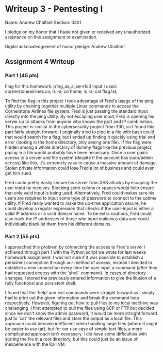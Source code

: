 Writeup 3 - Pentesting I
======

Name: Andrew Chalfant 
Section: 0201

I pledge on my honor that I havie not given or received any unauthorized assistance on this assignment or examination.

Digital acknowledgement of honor pledge: Andrew Chalfant 

## Assignment 4 Writeup

### Part 1 (45 pts)
Flag for this homework: p1ng_as_a_serv1c3
Input I used: cornerstoneairlines.co; ls -a; cd home; ls -a; cat flag.txt;

To find the flag in this project I took advantage of Fred's usage of the ping utility by chaining together multiple Linux commands to access the Cornerstone Airlines file system. Fred is just passing the standard input directly into the ping utility. By not escaping user input, Fred is opening his server up to attacks from anyone who knows the port and IP combination. This project is similar to the cybersecurity project from 330, so I found this part fairly straight forward. I originally tried to pipe in a file with bash could that would search for a flag, but I ended up finding it quickly using trial and error (looking in the home directory, only seeing one file). If the flag were hidden among a whole directory of dummy flags like the previous project, piping in a file would probably have been necessary. Once a user gains access to a server and file system (despite if the account has sudo/admin access) like this, it's extremely easy to cause a massive amount of damage. Stolen private information could lose Fred a lot of business and could even get him sued.  

Fred could pretty easily secure his server from XSS attacks by escaping the user input he receives. Blocking semi-colons or spaces would help ensure that only valid input is being used. Alternatively, Fred could makes sure his users are required to input some type of password to connect to the uptime utility. If Fred really wanted to make the up-time application secure, he could develop a regular expression that checks if the user-input is either a valid IP address or a valid domain name. To be extra cautious, Fred could also track the IP addresses of those who input malicious data and could individually blacklist them from his different domains.

### Part 2 (55 pts)
I approached this problem by connecting the access to Fred's server I achieved through part 1 with the Python script we wrote for last weeks homework assignment. I was not sure if it was possible to establish a persistent connection through our method of access, instead I decided to establish a new connection every time the user input a command (after they had requested access with the 'shell' command). In cases of directory changes, I stored the previously entered information to give the illusion of a fully functional and persistent shell.

I found that the 'help' and exit commands were straight forward as I simply had to print out the given information and break the command loop respectively. However, figuring out how to pull files to my local machine was challenging. I first attempted to pull the files using SCP or FTP but decided since we don't know the admin password, it would be more straight forward just to 'cat' the relevant files and store the output as a local file. This approach could become inefficient when handling large files (where it might be easier to use tar), but for our use case of simple text files, a more complicated approach isn't necessary. I did have some difficulties with storing the file in a root directory, but this could just be an issue of inexperience with the Kali VM.  
